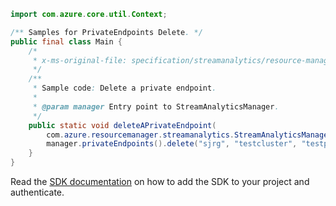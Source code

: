 ```java
import com.azure.core.util.Context;

/** Samples for PrivateEndpoints Delete. */
public final class Main {
    /*
     * x-ms-original-file: specification/streamanalytics/resource-manager/Microsoft.StreamAnalytics/stable/2020-03-01/examples/PrivateEndpoint_Delete.json
     */
    /**
     * Sample code: Delete a private endpoint.
     *
     * @param manager Entry point to StreamAnalyticsManager.
     */
    public static void deleteAPrivateEndpoint(
        com.azure.resourcemanager.streamanalytics.StreamAnalyticsManager manager) {
        manager.privateEndpoints().delete("sjrg", "testcluster", "testpe", Context.NONE);
    }
}
```

Read the [SDK documentation](https://github.com/Azure/azure-sdk-for-java/blob/azure-resourcemanager-streamanalytics_1.0.0-beta.2/sdk/streamanalytics/azure-resourcemanager-streamanalytics/README.md) on how to add the SDK to your project and authenticate.

